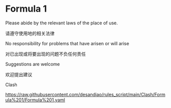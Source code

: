 # Formula 1

Please abide by the relevant laws of the place of use.

请遵守使用地的相关法律

No responsibility for problems that have arisen or will arise

对已出现或将要出现的问题不负任何责任

Suggestions are welcome

欢迎提出建议

Clash

https://raw.githubusercontent.com/desandiao/rules_script/main/Clash/Formula%201/Formula%201.yaml
